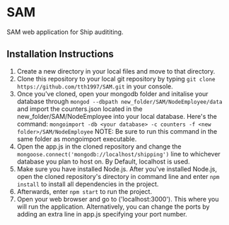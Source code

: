 # SAM
SAM web application for Ship audititing.

## Installation Instructions ##

1. Create a new directory in your local files and move to that directory. 
2. Clone this repository to your local git repository by typing ```git clone https://github.com/tth1997/SAM.git``` in your console.
3. Once you've cloned, open your mongodb folder and initalise your database through ```mongod --dbpath new_folder/SAM/NodeEmployee/data```
and import the counters.json located in the new_folder/SAM/NodeEmployee into your local database. Here's the command: ```mongoimport -db <your database> -c counters -f <new folder>/SAM/NodeEmployee```
NOTE: Be sure to run this command in the same folder as mongoimport executable.
4. Open the app.js in the cloned repository and change the ```mongoose.connect('mongodb://localhost/shipping')``` line to whichever database you plan to host on.
By Default, localhost is used.
5. Make sure you have installed Node.js. After you've installed Node.js, open the cloned repository's directory in command line and enter ```npm install```
to install all dependencies in the project.
6. Afterwards, enter ```npm start``` to run the project.
7. Open your web browser and go to ('localhost:3000'). This where you will run the application. Alternatively, you can change the ports by adding an extra line in app.js specifying your port number.
